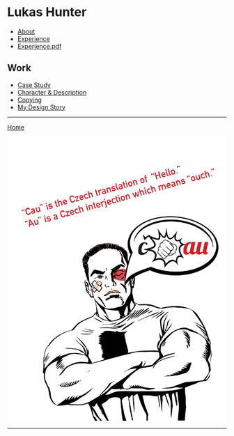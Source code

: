 # Lukas Hunter

- [About](about)
- [Experience](cv-2020-lhunter)
- [Experience.pdf](cv-2020-hunter.pdf)

## Work

- [Case Study](case-study)
- [Character & Description](01-character-description)
- [Copying](copying-chapter-6)
- [My Design Story](05-presentation-storytelling)

- - -

[Home](https://github.com/luke-b-hunter/ajvot3)

![](05-img/cau-homepage.png)

- - -
